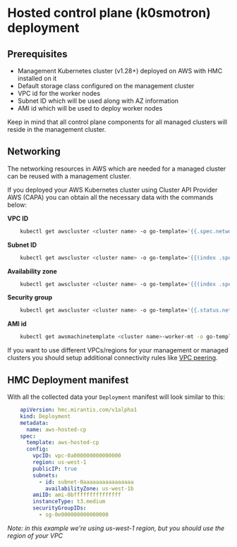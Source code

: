# Hosted control plane (k0smotron) deployment

## Prerequisites

-   Management Kubernetes cluster (v1.28+) deployed on AWS with HMC installed on it
-   Default storage class configured on the management cluster
-   VPC id for the worker nodes
-   Subnet ID which will be used along with AZ information
-   AMI id which will be used to deploy worker nodes

Keep in mind that all control plane components for all managed clusters will
reside in the management cluster.

## Networking

The networking resources in AWS which are needed for a managed cluster can be
reused with a management cluster.

If you deployed your AWS Kubernetes cluster using Cluster API Provider AWS (CAPA)
you can obtain all the necessary data with the commands below:

**VPC ID**

```bash
    kubectl get awscluster <cluster name> -o go-template='{{.spec.network.vpc.id}}'
```

**Subnet ID**

```bash
    kubectl get awscluster <cluster name> -o go-template='{{(index .spec.network.subnets 0).resourceID}}'
```

**Availability zone**

```bash
    kubectl get awscluster <cluster name> -o go-template='{{(index .spec.network.subnets 0).availabilityZone}}'
```

**Security group**
```bash
    kubectl get awscluster <cluster name> -o go-template='{{.status.networkStatus.securityGroups.node.id}}'
```

**AMI id**

```bash
    kubectl get awsmachinetemplate <cluster name>-worker-mt -o go-template='{{.spec.template.spec.ami.id}}'
```

If you want to use different VPCs/regions for your management or managed clusters
you should setup additional connectivity rules like [VPC peering](https://docs.aws.amazon.com/whitepapers/latest/building-scalable-secure-multi-vpc-network-infrastructure/vpc-peering.html).


## HMC Deployment manifest

With all the collected data your `Deployment` manifest will look similar to this:

```yaml
    apiVersion: hmc.mirantis.com/v1alpha1
    kind: Deployment
    metadata:
      name: aws-hosted-cp
    spec:
      template: aws-hosted-cp
      config:
        vpcID: vpc-0a000000000000000
        region: us-west-1
        publicIP: true
        subnets:
          - id: subnet-0aaaaaaaaaaaaaaaa
            availabilityZone: us-west-1b
        amiID: ami-0bfffffffffffffff
        instanceType: t3.medium
        securityGroupIDs:
          - sg-0e000000000000000
```

*Note: in this example we're using us-west-1 region, but you should use the region of your VPC*
